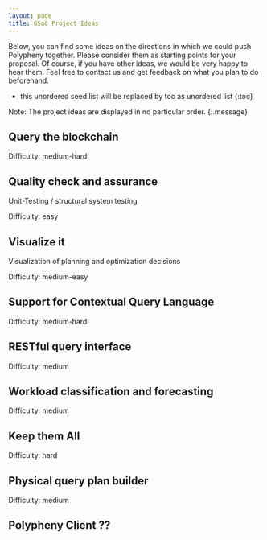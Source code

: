 ```yaml
---
layout: page
title: GSoC Project Ideas
---
```


Below, you can find some ideas on the directions in which we could push Polypheny together. Please consider them as starting points for your proposal. Of course, if you have other ideas, we would be very happy to hear them. Feel free to contact us and get feedback on what you plan to do beforehand.

* this unordered seed list will be replaced by toc as unordered list
{:toc}

Note: The project ideas are displayed in no particular order.
{:.message}


## Query the blockchain
Difficulty: medium-hard


## Quality check and assurance
Unit-Testing / structural system testing  

Difficulty: easy


##  Visualize it  
Visualization of planning and optimization decisions

Difficulty: medium-easy


## Support for Contextual Query Language

Difficulty: medium-hard


## RESTful query interface 

Difficulty: medium


## Workload classification and forecasting

Difficulty: medium


## Keep them All     

Difficulty: hard



## Physical query plan builder

Difficulty: medium


## Polypheny Client ?? 





